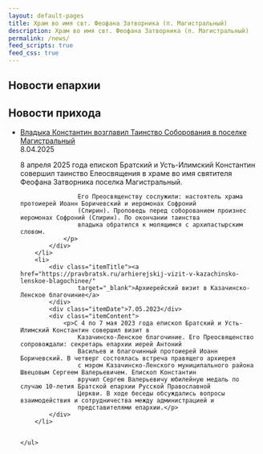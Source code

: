 ```yaml
---
layout: default-pages
title: Храм во имя свт. Феофана Затворника (п. Магистральный)
description: Храм во имя свт. Феофана Затворника (п. Магистральный)
permalink: /news/
feed_scripts: true
feed_css: true
---
```


<h2 class="body-header">Новости епархии</h2>
<div id="divFeed"></div>

<div class="news-cherh"> 
    <h2 class="body-header">Новости прихода</h2>
    <ul class="feedEkList">
        <li>
            <div class="itemTitle"><a
                    href="https://pravbratsk.ru/vladyka-konstantin-vozglavil-tainstvo-soborovanija-v-poselke-magistralnyj/"
                    target="_blank"> Владыка Константин возглавил Таинство Соборования в поселке Магистральный</a>
            </div>
            <div class="itemDate">8.04.2025</div>
            <div class="itemContent">
                <p>8 апреля 2025 года епископ Братский и Усть-Илимский Константин совершил таинство Елеосвящения в храме
                    во имя святителя Феофана Затворника поселка Магистральный.<br>

                    Его Преосвященству сослужили: настоятель храма протоиерей Иоанн Боричевский и иеромонах Софроний
                    (Спирин). Проповедь перед соборованием произнес иеромонах Софроний (Спирин). По окончании таинства
                    владыка обратился к молящимся с архипастырским словом.
                </p>
            </div>
        </li>
        <li>
            <div class="itemTitle"><a href="https://pravbratsk.ru/arhierejskij-vizit-v-kazachinsko-lenskoe-blagochinee/"
                    target="_blank">Архиерейский визит в Казачинско-Ленское благочиние</a>
            </div>
            <div class="itemDate">7.05.2023</div>
            <div class="itemContent">
                <p>С 4 по 7 мая 2023 года епископ Братский и Усть-Илимский Константин совершил визит в
                    Казачинско-Ленское благочиние. Его Преосвященство сопровождали: секретарь епархии иерей Антоний
                    Васильев и благочинный протоиерей Иоанн Боричевский. В четверг состоялась встреча правящего архиерея
                    с мэром Казачинско-Ленского муниципального района Швецовым Сергеем Валерьевичем. Епископ Константин
                    вручил Сергею Валерьевичу юбилейную медаль по случаю 10-летия Братской епархии Русской Православной
                    Церкви. В ходе беседы обсуждались вопросы взаимодействия и сотрудничества между администрацией и
                    представителями епархии.</p>
            </div>
        </li>


    </ul>
</div>